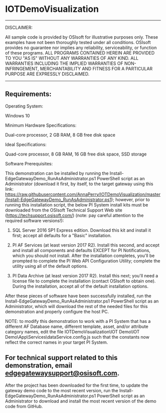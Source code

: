 # IOTDemoVisualization

 ***********************************************************************
  DISCLAIMER:
 
  All sample code is provided by OSIsoft for illustrative purposes only.
  These examples have not been thoroughly tested under all conditions.
  OSIsoft provides no guarantee nor implies any reliability,
  serviceability, or function of these programs.
  ALL PROGRAMS CONTAINED HEREIN ARE PROVIDED TO YOU "AS IS"
  WITHOUT ANY WARRANTIES OF ANY KIND. ALL WARRANTIES INCLUDING
  THE IMPLIED WARRANTIES OF NON-INFRINGEMENT, MERCHANTABILITY
  AND FITNESS FOR A PARTICULAR PURPOSE ARE EXPRESSLY DISCLAIMED.
 ************************************************************************

## Requirements:

Operating System:

Windows 10

Minimum Hardware Specifications:

Dual-core processor, 2 GB RAM, 8 GB free disk space

Ideal Specifications:

Quad-core processor, 8 GB RAM, 16 GB free disk space, SSD storage

Software Prerequisites:

This demonstration can be installed by running the Install-EdgeGatewayDemo_RunAsAdministrator.ps1 PowerShell script as an Administrator (download it first, by itself, to the target gateway using this link: https://raw.githubusercontent.com/AnnaPerry/IOTDemoVisualization/master/Install-EdgeGatewayDemo_RunAsAdministrator.ps1); however, prior to running this installation script, the below PI System install kits must be downloaded from the OSIsoft Technical Support Web site (https://techsupport.osisoft.com/) (note: pay careful attention to the required software versions!):

1. SQL Server 2016 SP1 Express edition. 
Download this kit and install it first; accept all defaults for a "Basic" installation.

2. PI AF Services (at least version 2017 R2). 
Install this second, and accept and install all components and defaults EXCEPT for PI Notifications, which you should not install.  After the installation completes, you'll be prompted to complete the PI Web API Configuration Utility; complete the utility using all of the default options.

3. PI Data Archive (at least version 2017 R2). 
Install this next; you'll need a license file to complete the installation (contact OSIsoft to obtain one).  During the installation, accept all of the default installation options.

After these pieces of software have been successfully installed, run the Install-EdgeGatewayDemo_RunAsAdministrator.ps1 PowerShell script as an Administrator, which will download the rest of the needed files for this demonstration and properly configure the host PC.

NOTE: to modify this demonstration to work with a PI System that has a different AF Database name, different template, asset, and/or attribute category names, edit the file IOTDemoVisualization\IOT Demo\IOT Demo\App\Services\dataService.config.js such that the constants now reflect the correct names in your target PI System.

## For technical support related to this demonstration, email edgegatewaysupport@osisoft.com.

After the project has been downloaded for the first time, to update the gateway demo code to the most recent version, run the Install-EdgeGatewayDemo_RunAsAdministrator.ps1 PowerShell script as an Administrator to download and install the most recent version of the demo code from GitHub.
